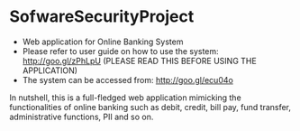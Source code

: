SofwareSecurityProject
======================
- Web application for Online Banking System
- Please refer to user guide on how to use the system: http://goo.gl/zPhLpU  (PLEASE READ THIS BEFORE USING THE APPLICATION)
- The system can be accessed from: http://goo.gl/ecu04o

In nutshell, this is a full-fledged web application mimicking the functionalities of online banking such as debit, credit, bill pay, fund transfer, administrative functions, PII and so on.
